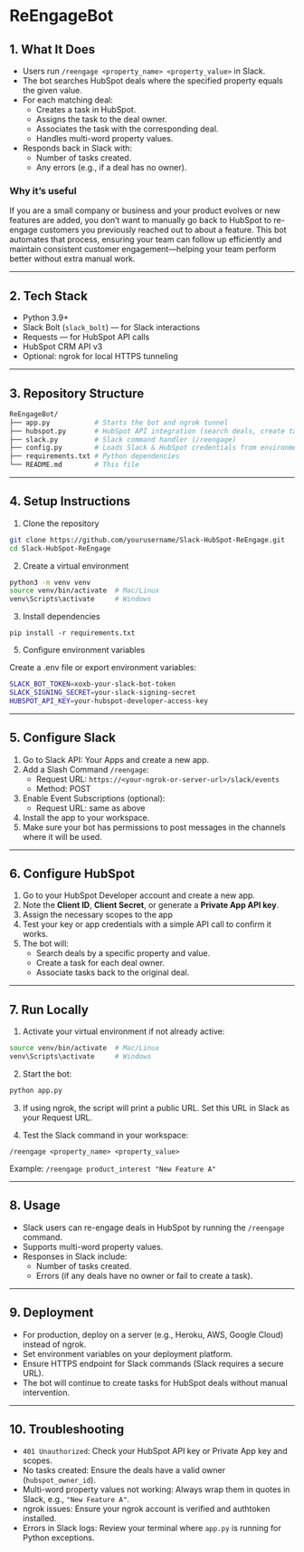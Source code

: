 # ReEngageBot


## 1. What It Does
- Users run `/reengage <property_name> <property_value>` in Slack.
- The bot searches HubSpot deals where the specified property equals the given value.
- For each matching deal:
  - Creates a task in HubSpot.
  - Assigns the task to the deal owner.
  - Associates the task with the corresponding deal.
  - Handles multi-word property values.
- Responds back in Slack with:
  - Number of tasks created.
  - Any errors (e.g., if a deal has no owner).

### Why it’s useful
If you are a small company or business and your product evolves or new features are added, you don’t want to manually go back to HubSpot to re-engage customers you previously reached out to about a feature. This bot automates that process, ensuring your team can follow up efficiently and maintain consistent customer engagement—helping your team perform better without extra manual work.

---

## 2. Tech Stack
- Python 3.9+
- Slack Bolt (`slack_bolt`) — for Slack interactions
- Requests — for HubSpot API calls
- HubSpot CRM API v3
- Optional: ngrok for local HTTPS tunneling

---

## 3. Repository Structure

```bash
ReEngageBot/  
├── app.py           # Starts the bot and ngrok tunnel 
├── hubspot.py       # HubSpot API integration (search deals, create tasks) 
├── slack.py         # Slack command handler (/reengage) 
├── config.py        # Loads Slack & HubSpot credentials from environment 
├── requirements.txt # Python dependencies 
└── README.md        # This file
```

---

## 4. Setup Instructions

1. Clone the repository

```bash
git clone https://github.com/yourusername/Slack-HubSpot-ReEngage.git
cd Slack-HubSpot-ReEngage
```

2. Create a virtual environment
   
```bash
python3 -m venv venv
source venv/bin/activate  # Mac/Linux
venv\Scripts\activate     # Windows
```

3. Install dependencies
   
``` pip install -r requirements.txt ```

5.	Configure environment variables

Create a .env file or export environment variables:

```bash
SLACK_BOT_TOKEN=xoxb-your-slack-bot-token
SLACK_SIGNING_SECRET=your-slack-signing-secret
HUBSPOT_API_KEY=your-hubspot-developer-access-key
```

---

## 5. Configure Slack

1. Go to Slack API: Your Apps and create a new app.  
2. Add a Slash Command `/reengage`:  
   - Request URL: `https://<your-ngrok-or-server-url>/slack/events`  
   - Method: POST  
3. Enable Event Subscriptions (optional):  
   - Request URL: same as above  
4. Install the app to your workspace.  
5. Make sure your bot has permissions to post messages in the channels where it will be used.  

---

## 6. Configure HubSpot

1. Go to your HubSpot Developer account and create a new app.  
2. Note the **Client ID**, **Client Secret**, or generate a **Private App API key**.  
3. Assign the necessary scopes to the app
4. Test your key or app credentials with a simple API call to confirm it works.  
5. The bot will:  
   - Search deals by a specific property and value.  
   - Create a task for each deal owner.  
   - Associate tasks back to the original deal.

---

## 7. Run Locally

1. Activate your virtual environment if not already active:

```bash
source venv/bin/activate  # Mac/Linux
venv\Scripts\activate     # Windows
```

2.	Start the bot:

```bash
python app.py
```

3. 	If using ngrok, the script will print a public URL. Set this URL in Slack as your Request URL.

4. 	Test the Slack command in your workspace:

`/reengage <property_name> <property_value>`

Example: `/reengage product_interest "New Feature A"`

---

## 8. Usage

- Slack users can re-engage deals in HubSpot by running the `/reengage` command.  
- Supports multi-word property values.  
- Responses in Slack include:  
  - Number of tasks created.  
  - Errors (if any deals have no owner or fail to create a task).  

---

## 9. Deployment

- For production, deploy on a server (e.g., Heroku, AWS, Google Cloud) instead of ngrok.  
- Set environment variables on your deployment platform.  
- Ensure HTTPS endpoint for Slack commands (Slack requires a secure URL).  
- The bot will continue to create tasks for HubSpot deals without manual intervention.  

---

## 10. Troubleshooting

- `401 Unauthorized`: Check your HubSpot API key or Private App key and scopes.  
- No tasks created: Ensure the deals have a valid owner (`hubspot_owner_id`).  
- Multi-word property values not working: Always wrap them in quotes in Slack, e.g., `"New Feature A"`.  
- ngrok issues: Ensure your ngrok account is verified and authtoken installed.  
- Errors in Slack logs: Review your terminal where `app.py` is running for Python exceptions.  
